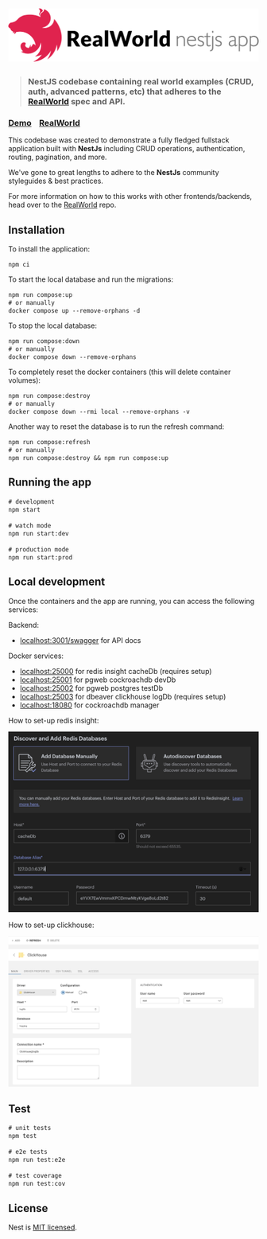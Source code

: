 # ![RealWorld NestJS Price Collector App](./public/logo.png)

> ### NestJS codebase containing real world examples (CRUD, auth, advanced patterns, etc) that adheres to the [RealWorld](https://github.com/gothinkster/realworld) spec and API.


### [Demo](https://demo.realworld.io/)&nbsp;&nbsp;&nbsp;&nbsp;[RealWorld](https://github.com/gothinkster/realworld)

This codebase was created to demonstrate a fully fledged fullstack application built with **NestJs** including CRUD operations, authentication, routing, pagination, and more.

We've gone to great lengths to adhere to the **NestJs** community styleguides & best practices.

For more information on how to this works with other frontends/backends, head over to the [RealWorld](https://github.com/gothinkster/realworld) repo.


## Installation

To install the application:

```shell
npm ci
```

To start the local database and run the migrations:

```shell
npm run compose:up
# or manually
docker compose up --remove-orphans -d
```

To stop the local database:

```shell
npm run compose:down
# or manually
docker compose down --remove-orphans
```

To completely reset the docker containers (this will delete container volumes):

```shell
npm run compose:destroy
# or manually
docker compose down --rmi local --remove-orphans -v
```

Another way to reset the database is to run the refresh command:

```shell
npm run compose:refresh
# or manually
npm run compose:destroy && npm run compose:up
```


## Running the app

```shell
# development
npm start

# watch mode
npm run start:dev

# production mode
npm run start:prod
```


## Local development

Once the containers and the app are running, you can access the following services:

Backend:
- [localhost:3001/swagger](http://localhost:3001/swagger) for API docs

Docker services:
- [localhost:25000](http://localhost:25000) for redis insight cacheDb (requires setup)
- [localhost:25001](http://localhost:25001) for pgweb cockroachdb devDb
- [localhost:25002](http://localhost:25002) for pgweb postgres testDb
- [localhost:25003](http://localhost:25003) for dbeaver clickhouse logDb (requires setup)
- [localhost:18080](http://localhost:18080) for cockroachdb manager

How to set-up redis insight:

![](./public/redis-insight-setup.png)

How to set-up clickhouse:

![](./public/clickhouse-setup.png)

## Test

```shell
# unit tests
npm test

# e2e tests
npm run test:e2e

# test coverage
npm run test:cov
```


## License

Nest is [MIT licensed](LICENSE).
